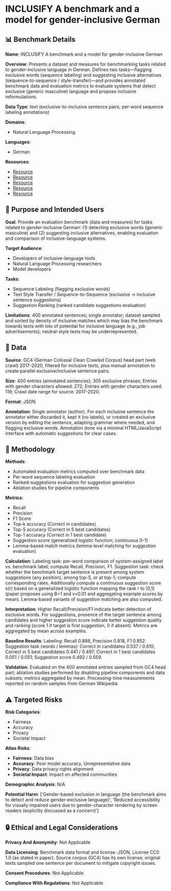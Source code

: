 # INCLUSIFY A benchmark and a model for gender-inclusive German

## 📊 Benchmark Details

**Name**: INCLUSIFY A benchmark and a model for gender-inclusive German

**Overview**: Presents a dataset and measures for benchmarking tasks related to gender-inclusive language in German. Defines two tasks—flagging exclusive words (sequence labeling) and suggesting inclusive alternatives (sequence-to-sequence / style-transfer)—and provides annotated benchmark data and evaluation metrics to evaluate systems that detect exclusive (generic masculine) language and propose inclusive reformulations.

**Data Type**: text (exclusive-to-inclusive sentence pairs; per-word sequence labeling annotations)

**Domains**:
- Natural Language Processing

**Languages**:
- German

**Resources**:
- [Resource](https://gitlab.com/davidpomerenke/gender-inclusive-german)
- [Resource](https://huggingface.co/diversifix)
- [Resource](https://diversifix.org)
- [Resource](https://tech.4germany.org/project/diversitaetssensible-sprache-bam/)
- [Resource](https://arxiv.org/abs/2212.02564)

## 🎯 Purpose and Intended Users

**Goal**: Provide an evaluation benchmark (data and measures) for tasks related to gender-inclusive German: (1) detecting exclusive words (generic masculine) and (2) suggesting inclusive alternatives, enabling evaluation and comparison of inclusive-language systems.

**Target Audience**:
- Developers of inclusive-language tools
- Natural Language Processing researchers
- Model developers

**Tasks**:
- Sequence Labeling (flagging exclusive words)
- Text Style Transfer / Sequence-to-Sequence (exclusive -> inclusive sentence suggestions)
- Suggestion Ranking (ranked candidate suggestions evaluation)

**Limitations**: 400 annotated sentences; single annotator; dataset sampled and sorted by density of inclusive matches which may bias the benchmark towards texts with lots of potential for inclusive language (e.g., job advertisements); neutral-style texts may be underrepresented.

## 💾 Data

**Source**: GC4 (German Colossal Clean Crawled Corpus) head part (web crawl) 2017-2020, filtered for inclusive texts, plus manual annotation to create parallel exclusive/inclusive sentence pairs.

**Size**: 400 entries (annotated sentences); 305 exclusive phrases; Entries with gender characters allowed: 272; Entries with gender characters used: 119; Crawl date range for source: 2017-2020.

**Format**: JSON

**Annotation**: Single annotator (author). For each inclusive sentence the annotator either discarded it, kept it (no labels), or created an exclusive version by editing the sentence, adapting grammar where needed, and flagging exclusive words. Annotation done via a minimal HTML/JavaScript interface with automatic suggestions for clear cases.

## 🔬 Methodology

**Methods**:
- Automated evaluation metrics computed over benchmark data
- Per-word sequence labeling evaluation
- Ranked-suggestions evaluation for suggestion generation
- Ablation studies for pipeline components

**Metrics**:
- Recall
- Precision
- F1 Score
- Top-k accuracy (Correct in candidates)
- Top-5 accuracy (Correct in 5 best candidates)
- Top-1 accuracy (Correct in 1 best candidate)
- Suggestion score (generalized logistic function; continuous 0–1)
- Lemma-based match metrics (lemma-level matching for suggestion evaluation)

**Calculation**: Labeling task: per-word comparison of system-assigned label vs. benchmark label; compute Recall, Precision, F1. Suggestion task: check whether the benchmark target sentence is present among system suggestions (any position), among top-5, or at top-1; compute corresponding rates. Additionally compute a continuous suggestion score s(r) based on a generalized logistic function mapping the rank r to [0,1] (paper proposes using B=1 and v=0.01 and aggregating example scores by mean). Lemma-based variants of suggestion matching are also computed.

**Interpretation**: Higher Recall/Precision/F1 indicate better detection of exclusive words. For suggestions, presence of the target sentence among candidates and higher suggestion score indicate better suggestion quality and ranking (score 1 if target is first suggestion, 0 if absent). Metrics are aggregated by mean across examples.

**Baseline Results**: Labeling: Recall 0.888, Precision 0.818, F1 0.852. Suggestion task (words / lemmas): Correct in candidates 0.537 / 0.610; Correct in 5 best candidates 0.441 / 0.497; Correct in 1 best candidates 0.051 / 0.051; Suggestion score 0.492 / 0.559.

**Validation**: Evaluated on the 400 annotated entries sampled from GC4 head part; ablation studies performed by disabling pipeline components and data subsets; metrics aggregated by mean. Processing-time measurements reported on random samples from German Wikipedia.

## ⚠️ Targeted Risks

**Risk Categories**:
- Fairness
- Accuracy
- Privacy
- Societal Impact

**Atlas Risks**:
- **Fairness**: Data bias
- **Accuracy**: Poor model accuracy, Unrepresentative data
- **Privacy**: Data privacy rights alignment
- **Societal Impact**: Impact on affected communities

**Demographic Analysis**: N/A

**Potential Harm**: ['Gender-based exclusion in language (the benchmark aims to detect and reduce gender-exclusive language)', 'Reduced accessibility for visually impaired users due to gender-character rendering by screen readers (explicitly discussed as a concern)']

## 🔒 Ethical and Legal Considerations

**Privacy And Anonymity**: Not Applicable

**Data Licensing**: Benchmark data format and license: JSON, License CC0 1.0 (as stated in paper). Source corpus (GC4) has its own license; original texts sampled one sentence per document to mitigate copyright issues.

**Consent Procedures**: Not Applicable

**Compliance With Regulations**: Not Applicable
